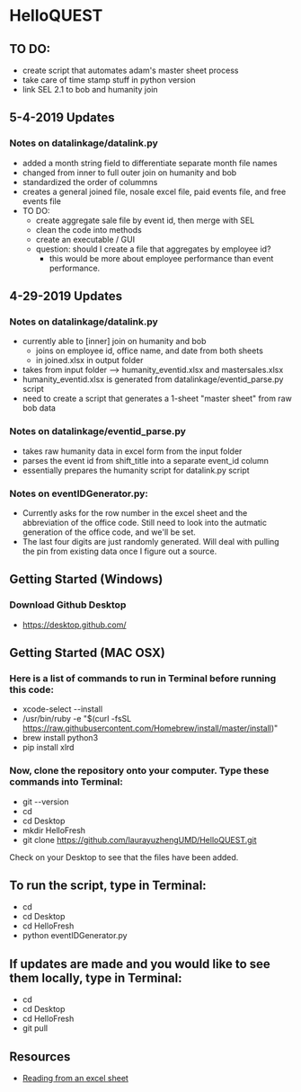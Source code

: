 # HelloQUEST

## TO DO:
* create script that automates adam's master sheet process
* take care of time stamp stuff in python version
* link SEL 2.1 to bob and humanity join

## 5-4-2019 Updates
### Notes on datalinkage/datalink.py
* added a month string field to differentiate separate month file names
* changed from inner to full outer join on humanity and bob
* standardized the order of colummns
* creates a general joined file, nosale excel file, paid events file, and free events file
* TO DO: 
  * create aggregate sale file by event id, then merge with SEL
  * clean the code into methods
  * create an executable / GUI
  * question: should I create a file that aggregates by employee id?
    * this would be more about employee performance than event performance.

## 4-29-2019 Updates
### Notes on datalinkage/datalink.py
* currently able to [inner] join on humanity and bob
  * joins on employee id, office name, and date from both sheets
  * in joined.xlsx in output folder
* takes from input folder --> humanity_eventid.xlsx and mastersales.xlsx
* humanity_eventid.xlsx is generated from datalinkage/eventid_parse.py script
* need to create a script that generates a 1-sheet "master sheet" from raw bob data

### Notes on datalinkage/eventid_parse.py
* takes raw humanity data in excel form from the input folder
* parses the event id from shift_title into a separate event_id column
* essentially prepares the humanity script for datalink.py script

### Notes on eventIDGenerator.py:
* Currently asks for the row number in the excel sheet and the abbreviation of the office code. Still need to look into the autmatic generation of the office code, and we'll be set.
* The last four digits are just randomly generated. Will deal with pulling the pin from existing data once I figure out a source.

## Getting Started (Windows)
### Download Github Desktop
* https://desktop.github.com/

## Getting Started (MAC OSX)
### Here is a list of commands to run in **Terminal** before running this code:
* xcode-select --install
* /usr/bin/ruby -e "$(curl -fsSL https://raw.githubusercontent.com/Homebrew/install/master/install)"
* brew install python3
* pip install xlrd

### Now, clone the repository onto your computer. Type these commands into Terminal:
* git --version
* cd
* cd Desktop
* mkdir HelloFresh
* git clone https://github.com/laurayuzhengUMD/HelloQUEST.git

Check on your Desktop to see that the files have been added. 

## To run the script, type in Terminal:
* cd 
* cd Desktop
* cd HelloFresh
* python eventIDGenerator.py

## If updates are made and you would like to see them locally, type in Terminal:
* cd
* cd Desktop
* cd HelloFresh
* git pull

## Resources
* [Reading from an excel sheet](https://www.geeksforgeeks.org/reading-excel-file-using-python/)

